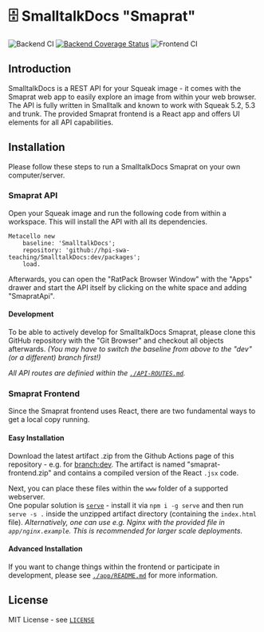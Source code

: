 # 🗄️ SmalltalkDocs "Smaprat"

![Backend CI](https://github.com/hpi-swa-teaching/SmalltalkDocs/workflows/Backend%20CI/badge.svg?branch=dev) [![Backend Coverage Status](https://coveralls.io/repos/github/hpi-swa-teaching/SmalltalkDocs/badge.svg?branch=dev)](https://coveralls.io/github/hpi-swa-teaching/SmalltalkDocs?branch=dev) ![Frontend CI](https://github.com/hpi-swa-teaching/SmalltalkDocs/workflows/Frontend%20CI/badge.svg?branch=dev)

## Introduction

SmalltalkDocs is a REST API for your Squeak image - it comes with the Smaprat web app to easily explore an image from within your web browser. The API is fully written in Smalltalk and known to work with Squeak 5.2, 5.3 and trunk. The provided Smaprat frontend is a React app and offers UI elements for all API capabilities.

## Installation

Please follow these steps to run a SmalltalkDocs Smaprat on your own computer/server.

### Smaprat API

Open your Squeak image and run the following code from within a workspace. This will install the API with all its dependencies.

``` smalltalk
Metacello new
    baseline: 'SmalltalkDocs';
    repository: 'github://hpi-swa-teaching/SmalltalkDocs:dev/packages';
    load.
```

Afterwards, you can open the "RatPack Browser Window" with the "Apps" drawer and start the API itself by clicking on the white space and adding "SmapratApi".

#### Development

To be able to actively develop for SmalltalkDocs Smaprat, please clone this GitHub repository with the "Git Browser" and checkout all objects afterwards. _(You may have to switch the baseline from above to the "dev" (or a different) branch first!)_

*All API routes are definied within the [`./API-ROUTES.md`](./API-ROUTES.md).*

### Smaprat Frontend

Since the Smaprat frontend uses React, there are two fundamental ways to get a local copy running.

#### Easy Installation

Download the latest artifact .zip from the Github Actions page of this repository - e.g. for [branch:dev](https://github.com/hpi-swa-teaching/SmalltalkDocs/actions?query=workflow%3A%22Frontend+CI%22+branch%3Adev).
The artifact is named "smaprat-frontend.zip" and contains a compiled version of the React `.jsx` code.

Next, you can place these files within the `www` folder of a supported webserver.  
One popular solution is [`serve`](https://github.com/vercel/serve) - install it via `npm i -g serve` and then run `serve -s .` inside the unzipped artifact directory (containing the `index.html` file).
*Alternatively, one can use e.g. Nginx with the provided file in `app/nginx.example`. This is recommended for larger scale deployments.*

#### Advanced Installation

If you want to change things within the frontend or participate in development, please see [`./app/README.md`](./app/README.md) for more information.

## License

MIT License - see [`LICENSE`](./LICENSE)
